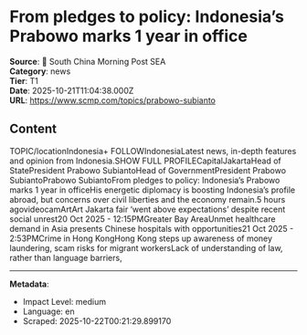 # From pledges to policy: Indonesia’s Prabowo marks 1 year in office

**Source**: 📰 South China Morning Post SEA  
**Category**: news  
**Tier**: T1  
**Date**: 2025-10-21T11:04:38.000Z  
**URL**: https://www.scmp.com/topics/prabowo-subianto

## Content

TOPIC/locationIndonesia+ FOLLOWIndonesiaLatest news, in-depth features and opinion from Indonesia.SHOW FULL PROFILECapitalJakartaHead of StatePresident Prabowo SubiantoHead of GovernmentPresident Prabowo SubiantoPrabowo SubiantoFrom pledges to policy: Indonesia’s Prabowo marks 1 year in officeHis energetic diplomacy is boosting Indonesia’s profile abroad, but concerns over civil liberties and the economy remain.5 hours agovideocamArtArt Jakarta fair ‘went above expectations’ despite recent social unrest20 Oct 2025 - 12:15PMGreater Bay AreaUnmet healthcare demand in Asia presents Chinese hospitals with opportunities21 Oct 2025 - 2:53PMCrime in Hong KongHong Kong steps up awareness of money laundering, scam risks for migrant workersLack of understanding of law, rather than language barriers,

---

**Metadata**:
- Impact Level: medium
- Language: en
- Scraped: 2025-10-22T00:21:29.899170
